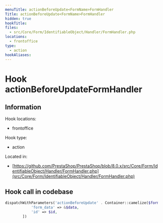 ```yaml
---
menuTitle: actionBeforeUpdate<FormName>FormHandler
Title: actionBeforeUpdate<FormName>FormHandler
hidden: true
hookTitle: 
files:
  - src/Core/Form/IdentifiableObject/Handler/FormHandler.php
locations:
  - frontoffice
type:
  - action
hookAliases:
---
```


# Hook actionBeforeUpdate<FormName>FormHandler

## Information

Hook locations: 
  - frontoffice

Hook type: 
  - action

Located in: 
  - [https://github.com/PrestaShop/PrestaShop/blob/8.0.x/src/Core/Form/IdentifiableObject/Handler/FormHandler.php](src/Core/Form/IdentifiableObject/Handler/FormHandler.php)

## Hook call in codebase

```php
dispatchWithParameters('actionBeforeUpdate' . Container::camelize($form->getName()) . 'FormHandler', [
            'form_data' => &$data,
            'id' => $id,
        ])
```